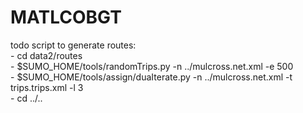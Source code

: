 # MATLCOBGT
todo script to generate routes:<br/>
    - cd data2/routes<br/>
    - $SUMO_HOME/tools/randomTrips.py -n ../mulcross.net.xml -e 500 <br/>
    - $SUMO_HOME/tools/assign/duaIterate.py -n ../mulcross.net.xml -t trips.trips.xml -l 3<br/>
    - cd ../..
